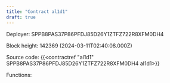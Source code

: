 ```yaml
---
title: "Contract al1d1"
draft: true
---
```

Deployer: SPPB8PAS37P86PFDJ85D26Y1ZTFZ722R8XFM0DH4


 



Block height: 142369 (2024-03-11T02:40:08.000Z)

Source code: {{<contractref "al1d1" SPPB8PAS37P86PFDJ85D26Y1ZTFZ722R8XFM0DH4 al1d1>}}

Functions:



